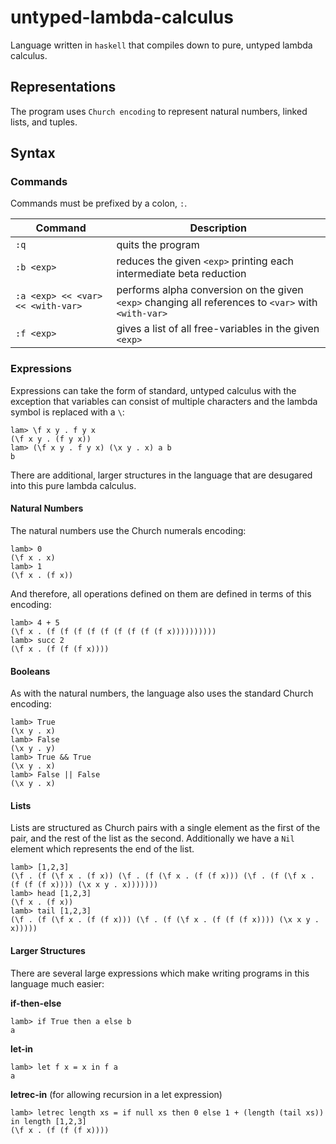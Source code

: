 # untyped-lambda-calculus

Language written in `haskell` that compiles down to pure, untyped lambda calculus.

## Representations

The program uses `Church encoding` to represent natural numbers, linked lists, and tuples.

## Syntax

### Commands

Commands must be prefixed by a colon, `:`.

| Command                           | Description                                                                                         |
|-----------------------------------|-----------------------------------------------------------------------------------------------------|
| `:q`                              | quits the program                                                                                   |
| `:b <exp>`                        | reduces the given `<exp>` printing each intermediate beta reduction                                 |
| `:a <exp> << <var> << <with-var>` | performs alpha conversion on the given `<exp>` changing all references to `<var>` with `<with-var>` |
| `:f <exp>`                        | gives a list of all free-variables in the given `<exp>`                                             |

### Expressions

Expressions can take the form of standard, untyped calculus with the exception that variables can consist of multiple characters and the lambda symbol is replaced with a `\`:

```
lam> \f x y . f y x
(\f x y . (f y x))
lam> (\f x y . f y x) (\x y . x) a b
b
```

There are additional, larger structures in the language that are desugared into this pure lambda calculus.

#### Natural Numbers

The natural numbers use the Church numerals encoding:

```
lamb> 0
(\f x . x)
lamb> 1
(\f x . (f x))
```

And therefore, all operations defined on them are defined in terms of this encoding:

```
lamb> 4 + 5
(\f x . (f (f (f (f (f (f (f (f (f x))))))))))
lamb> succ 2
(\f x . (f (f (f x))))
```

#### Booleans

As with the natural numbers, the language also uses the standard Church encoding:

```
lamb> True
(\x y . x)
lamb> False
(\x y . y)
lamb> True && True
(\x y . x)
lamb> False || False
(\x y . x)
```

#### Lists

Lists are structured as Church pairs with a single element as the first of the pair, and the rest of the list as the second. Additionally we have a `Nil` element which represents the end of the list.

```
lamb> [1,2,3]
(\f . (f (\f x . (f x)) (\f . (f (\f x . (f (f x))) (\f . (f (\f x . (f (f (f x)))) (\x x y . x)))))))
lamb> head [1,2,3]
(\f x . (f x))
lamb> tail [1,2,3]
(\f . (f (\f x . (f (f x))) (\f . (f (\f x . (f (f (f x)))) (\x x y . x)))))
```

#### Larger Structures

There are several large expressions which make writing programs in this language much easier:

**if-then-else**

```
lamb> if True then a else b
a
```

**let-in**

```
lamb> let f x = x in f a
a
```

**letrec-in**
(for allowing recursion in a let expression)

```
lamb> letrec length xs = if null xs then 0 else 1 + (length (tail xs)) in length [1,2,3]
(\f x . (f (f (f x))))
```
